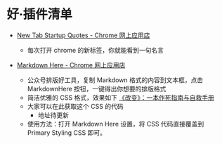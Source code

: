 # 好·插件清单

- [New Tab Startup Quotes - Chrome 网上应用店](https://chrome.google.com/webstore/detail/new-tab-startup-quotes/bljnhgkajocmhlflgefahihojeajhjji/related)
	+ 每次打开 chrome 的新标签，你就能看到一句名言

- [Markdown Here - Chrome 网上应用店](https://chrome.google.com/webstore/detail/markdown-here/elifhakcjgalahccnjkneoccemfahfoa?hl=zh-CN)
	+ 公众号排版好工具，复制 Markdown 格式的内容到文本框，点击 MarkdownHere 按钮，一键得出你想要的排版格式
	+ 简洁优雅的 CSS 格式，效果如下 [《改变》：一本作死指南与自救手册](http://t.cn/RGiMLjJ)
	+ 大家可以在此获取这个 CSS 的代码
		- 地址待更新
	+ 使用方法：打开 Markdown Here 设置，将 CSS 代码直接覆盖到 Primary Styling CSS 即可。